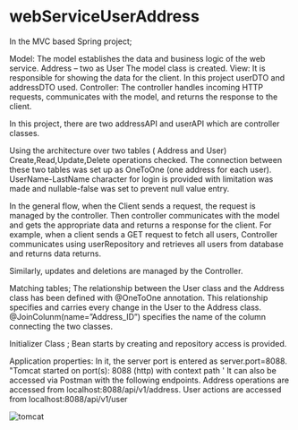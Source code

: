 # webServiceUserAddress

In the MVC based Spring project;

Model: The model establishes the data and business logic of the web service. Address – two as User
The model class is created.
View: It is responsible for showing the data for the client. In this project userDTO and addressDTO
used.
Controller: The controller handles incoming HTTP requests, communicates with the model, and
returns the response to the client. 

In this project, there are two addressAPI and userAPI which are controller classes.


Using the architecture over two tables ( Address and User) Create,Read,Update,Delete operations checked. 
The connection between these two tables was set up as OneToOne (one address for each user).
UserName-LastName character for login is provided with limitation was made and nullable-false was set to prevent null value entry.

In the general flow, when the Client sends a request, the request is managed by the controller. 
Then controller communicates with the model and gets the appropriate data and returns a response for the client.
For example, when a client sends a GET request to fetch all users, 
Controller communicates using userRepository and retrieves all users from database and returns data returns.

Similarly, updates and deletions are managed by the Controller. 

Matching tables;
The relationship between the User class and the Address class has been defined with  @OneToOne annotation. This relationship
specifies and carries every change in the User to the Address class. 
@JoinColunm(name=”Address_ID”) specifies the name of the column connecting the two classes.

Initializer Class ;
Bean starts by creating and repository access is provided.

Application properties:
In it, the server port is entered as server.port=8088.
"Tomcat started on port(s): 8088 (http) with context path '
It can also be accessed via Postman with the following endpoints.
Address operations are accessed from localhost:8088/api/v1/address.
User actions are accessed from localhost:8088/api/v1/user


![tomcat](tomcat1.PNG)



